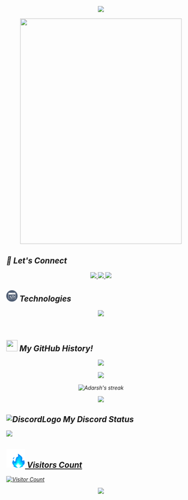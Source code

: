 <em>
<p align="center">
  <img src="https://capsule-render.vercel.app/api?text=Hey!%20Its,%20Ketan%20🤫&animation=fadeIn&type=waving&color=gradient&height=160&section=header"/>
</p>
<p align="center">
  <img src="WhatsApp Video 2025-06-12 at 12.16.39_4038c19b.mp4.gif" width="430px" height="598px" />
</p>

## 🔗 Let's Connect
<p align="center">
   <a href="https://ketan-gupta.vercel.app/" target="_blank">
    <img height="50" src="https://user-images.githubusercontent.com/46517096/166972883-f5f1d88c-0246-4374-88ac-ded0f2cf0699.png"/>
  </a>
  <a href="https://www.linkedin.com/in/ketan-gupta-1a5b7b340/" target="_blank">
    <img height="50" src="https://user-images.githubusercontent.com/46517096/166973395-19676cd8-f8ec-4abf-83ff-da8243505b82.png"/>
  </a>
  <a href="https://x.com/ketan_mr56390" target="_blank">
    <img height="50" src="https://user-images.githubusercontent.com/46517096/166974271-91dfa250-d70b-4cb9-8707-f1bda1b708c3.png"/>
  </a>
</p>

## <img src= "output-onlinegiftools (1).gif" width="30px" height="30px"> Technologies

<p align="center">
   <img src="https://skillicons.dev/icons?i=html,css,js,git,alpinejs,mongodb,react,npm,figma,tailwindcss,nextjs,photoshop,vite,github,blender,nodejs,docker,unity,vscode,postman,windows,vercel,codepen"/>
</p>
<br>

## <img src="https://user-images.githubusercontent.com/74038190/212257468-1e9a91f1-b626-4baa-b15d-5c385dfa7ed2.gif" width="30px" height="30px"> My GitHub History!

<p align="center">
  <img src="https://github-readme-stats.vercel.app/api?username=ketan132614&count_private=true&show_icons=true&include_all_commits=true&theme=dark#gh-dark-mode-only"/>
  <p align="center">
  <img src="https://github-readme-stats.vercel.app/api/top-langs/?username=ketan132614&hide=TeX&layout=compact&theme=dark#gh-dark-mode-only" />
  </p>
  
  <p align="center">
  <img title="🔥 Get streak stats for your profile at git.io/streak-stats" alt="Adarsh's streak" src="https://github-readme-streak-stats.herokuapp.com/?user=ketan132614&theme=black-ice&hide_border=true&stroke=0000&background=000000"/>
    
  </p>
  <p align="center">
  <img src="https://github-profile-trophy.vercel.app/?username=ketan132614&theme=onedark"/>
</p>

   ## <img src="https://img.icons8.com/color/256/discord-logo.png" width="30px" height="30px" alt="DiscordLogo"> My Discord Status
 
 <a href="https://discord.com/users/1382769924820172894" target="_blank"><img src="https://discord.c99.nl/widget/theme-3/1382769924820172894.png"/>
 
## <img src="output-onlinegiftools.gif" width="50px" height="50px"> Visitors Count

![Visitor Count](https://profile-counter.glitch.me/ketan132614/count.svg)

<p align="center">
  <img src="https://capsule-render.vercel.app/api?type=waving&color=gradient&height=160&section=footer"/>
</p>
</em>
